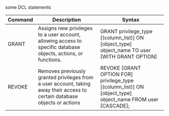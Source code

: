 some DCL statements 

| Command | Description                                                                                                                | Syntax                                                                                                     |
| ------- | -------------------------------------------------------------------------------------------------------------------------- | ---------------------------------------------------------------------------------------------------------- |
| GRANT   | Assigns new privileges to a user account, allowing access to specific database objects, actions, or functions.             | GRANT privilege_type [(column_list)] ON [object_type] object_name TO user [WITH GRANT OPTION]              |
| REVOKE  | Removes previously granted privileges from a user account, taking away their access to certain database objects or actions | REVOKE [GRANT OPTION FOR] privilege_type [(column_list)] ON [object_type] object_name FROM user [CASCADE]; |
